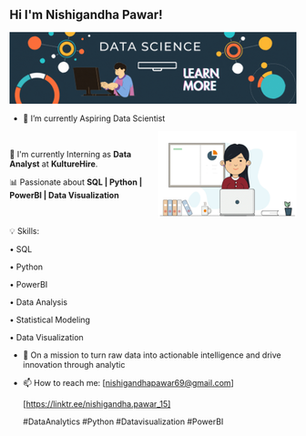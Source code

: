 ## Hi I'm Nishigandha Pawar!

![Banner](assets/banner.gif)

- 🔭 I’m currently Aspiring Data Scientist 
<div style="display: flex; align-items: center; justify-content: space-between;">
  <div>
    <p>🌱 I'm currently Interning as <b>Data Analyst</b> at <b>KultureHire</b>.</p>
    <p>📊 Passionate about <b>SQL | Python | PowerBI | Data Visualization</b></p>
  </div>
  <div>
    <img src="assets/profile.png" alt="Data Science GIF" width="400",height="400", align="right">
  </div>
</div>

💡 Skills:                                                                        

   • SQL

   • Python

   • PowerBI

   • Data Analysis

   • Statistical Modeling

   • Data Visualization

- 🌱 On a mission to turn raw data into actionable intelligence and drive innovation through analytic
  
- 📫 How to reach me:
  [nishigandhapawar69@gmail.com]
  
  [https://linktr.ee/nishigandha.pawar_15]

  #DataAnalytics #Python #Datavisualization #PowerBI
